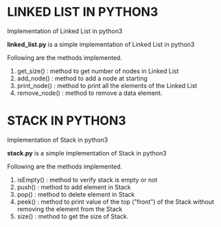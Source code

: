 # LINKED LIST IN PYTHON3

Implementation of Linked List in python3

**linked_list.py** is a simple implementation of Linked List in python3

Following are the methods implemented.

 1. get_size() : method to get number of nodes in Linked List
 2. add_node() : method to add a node at starting
 3. print_node() : method to print all the elements of the Linked List
 4. remove_node() : method to remove a data element.
 
 
 
 # STACK IN PYTHON3
 
 Implementation of Stack in python3
 
 **stack.py** is a simple implementation of Stack in python3
 
 Following are the methods implemented.
 
  1. isEmpty() : method to verify stack is empty or not
  2. push() : method to add element in Stack
  3. pop() : method to delete element in Stack
  4. peek() : method to print value of the top ("front") of the Stack without removing the element from the Stack
  5. size() : method to get the size of Stack.
 
   
